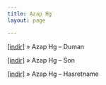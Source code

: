 ```yaml
---
title: Azap Hg
layout: page

---
```

<a href="https://cloud.mail.ru/public/3391a90ba93e/Azap%20Hg%20-%20Duman" target="_blank">[indir]</a>  »  Azap Hg &#8211; Duman

<a href="https://cloud.mail.ru/public/ae5293fb1a65/Azap%20Hg%20-%20Son" target="_blank">[indir]</a>  »  Azap Hg &#8211; Son

<a href="https://cloud.mail.ru/public/fc7d94cf902c/Azap%20HG%20Hasretname" target="_blank">[indir]</a>  »  Azap Hg &#8211; Hasretname